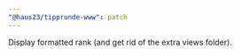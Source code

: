 ```yaml
---
"@haus23/tipprunde-www": patch
---
```


Display formatted rank (and get rid of the extra views folder).
